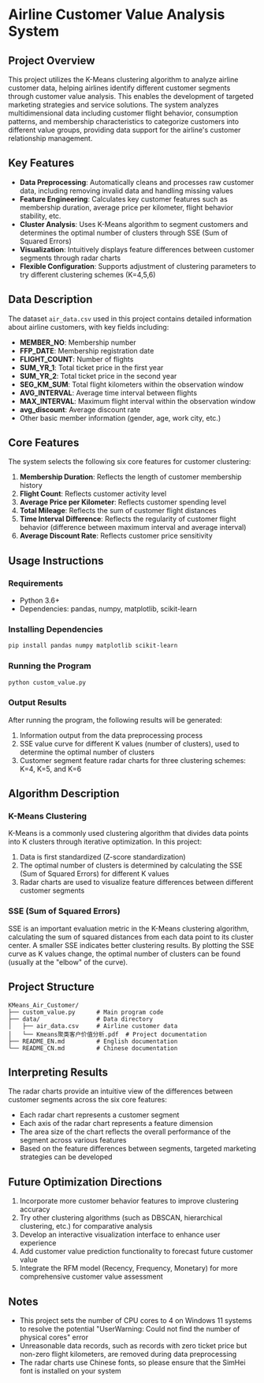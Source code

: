 # Airline Customer Value Analysis System

## Project Overview

This project utilizes the K-Means clustering algorithm to analyze airline customer data, helping airlines identify different customer segments through customer value analysis. This enables the development of targeted marketing strategies and service solutions. The system analyzes multidimensional data including customer flight behavior, consumption patterns, and membership characteristics to categorize customers into different value groups, providing data support for the airline's customer relationship management.

## Key Features

- **Data Preprocessing**: Automatically cleans and processes raw customer data, including removing invalid data and handling missing values
- **Feature Engineering**: Calculates key customer features such as membership duration, average price per kilometer, flight behavior stability, etc.
- **Cluster Analysis**: Uses K-Means algorithm to segment customers and determines the optimal number of clusters through SSE (Sum of Squared Errors)
- **Visualization**: Intuitively displays feature differences between customer segments through radar charts
- **Flexible Configuration**: Supports adjustment of clustering parameters to try different clustering schemes (K=4,5,6)

## Data Description

The dataset `air_data.csv` used in this project contains detailed information about airline customers, with key fields including:

- **MEMBER_NO**: Membership number
- **FFP_DATE**: Membership registration date
- **FLIGHT_COUNT**: Number of flights
- **SUM_YR_1**: Total ticket price in the first year
- **SUM_YR_2**: Total ticket price in the second year
- **SEG_KM_SUM**: Total flight kilometers within the observation window
- **AVG_INTERVAL**: Average time interval between flights
- **MAX_INTERVAL**: Maximum flight interval within the observation window
- **avg_discount**: Average discount rate
- Other basic member information (gender, age, work city, etc.)

## Core Features

The system selects the following six core features for customer clustering:

1. **Membership Duration**: Reflects the length of customer membership history
2. **Flight Count**: Reflects customer activity level
3. **Average Price per Kilometer**: Reflects customer spending level
4. **Total Mileage**: Reflects the sum of customer flight distances
5. **Time Interval Difference**: Reflects the regularity of customer flight behavior (difference between maximum interval and average interval)
6. **Average Discount Rate**: Reflects customer price sensitivity

## Usage Instructions

### Requirements

- Python 3.6+
- Dependencies: pandas, numpy, matplotlib, scikit-learn

### Installing Dependencies

```bash
pip install pandas numpy matplotlib scikit-learn
```

### Running the Program

```bash
python custom_value.py
```

### Output Results

After running the program, the following results will be generated:

1. Information output from the data preprocessing process
2. SSE value curve for different K values (number of clusters), used to determine the optimal number of clusters
3. Customer segment feature radar charts for three clustering schemes: K=4, K=5, and K=6

## Algorithm Description

### K-Means Clustering

K-Means is a commonly used clustering algorithm that divides data points into K clusters through iterative optimization. In this project:

1. Data is first standardized (Z-score standardization)
2. The optimal number of clusters is determined by calculating the SSE (Sum of Squared Errors) for different K values
3. Radar charts are used to visualize feature differences between different customer segments

### SSE (Sum of Squared Errors)

SSE is an important evaluation metric in the K-Means clustering algorithm, calculating the sum of squared distances from each data point to its cluster center. A smaller SSE indicates better clustering results. By plotting the SSE curve as K values change, the optimal number of clusters can be found (usually at the "elbow" of the curve).

## Project Structure

```
KMeans_Air_Customer/
├── custom_value.py      # Main program code
├── data/                # Data directory
│   ├── air_data.csv     # Airline customer data
│   └── Kmeans聚类客户价值分析.pdf  # Project documentation
├── README_EN.md         # English documentation
└── README_CN.md         # Chinese documentation
```

## Interpreting Results

The radar charts provide an intuitive view of the differences between customer segments across the six core features:

- Each radar chart represents a customer segment
- Each axis of the radar chart represents a feature dimension
- The area size of the chart reflects the overall performance of the segment across various features
- Based on the feature differences between segments, targeted marketing strategies can be developed

## Future Optimization Directions

1. Incorporate more customer behavior features to improve clustering accuracy
2. Try other clustering algorithms (such as DBSCAN, hierarchical clustering, etc.) for comparative analysis
3. Develop an interactive visualization interface to enhance user experience
4. Add customer value prediction functionality to forecast future customer value
5. Integrate the RFM model (Recency, Frequency, Monetary) for more comprehensive customer value assessment

## Notes

- This project sets the number of CPU cores to 4 on Windows 11 systems to resolve the potential "UserWarning: Could not find the number of physical cores" error
- Unreasonable data records, such as records with zero ticket price but non-zero flight kilometers, are removed during data preprocessing
- The radar charts use Chinese fonts, so please ensure that the SimHei font is installed on your system